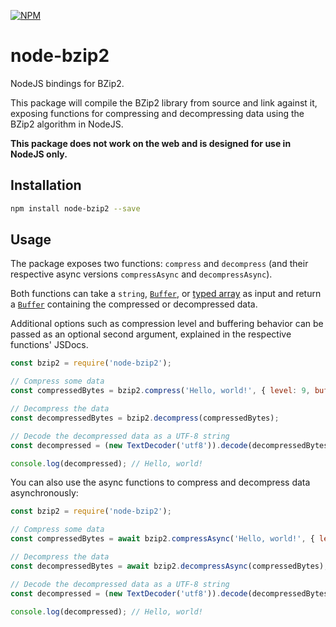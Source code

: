 [![NPM](https://img.shields.io/npm/v/node-bzip2.svg)](https://www.npmjs.com/package/node-bzip2)

# node-bzip2

NodeJS bindings for BZip2.

This package will compile the BZip2 library from source and link against it, exposing functions for compressing and decompressing data using the BZip2 algorithm in NodeJS.

**This package does not work on the web and is designed for use in NodeJS only.**

## Installation

```bash
npm install node-bzip2 --save
```

## Usage

The package exposes two functions: `compress` and `decompress` (and their respective async versions `compressAsync` and `decompressAsync`).

Both functions can take a `string`, [`Buffer`](https://nodejs.org/api/buffer.html), or [typed array](https://developer.mozilla.org/en-US/docs/Web/JavaScript/Typed_arrays) as input and return a [`Buffer`](https://nodejs.org/api/buffer.html) containing the compressed or decompressed data.

Additional options such as compression level and buffering behavior can be passed as an optional second argument, explained in the respective functions' JSDocs.

```javascript
const bzip2 = require('node-bzip2');

// Compress some data
const compressedBytes = bzip2.compress('Hello, world!', { level: 9, buffering: 'auto' });

// Decompress the data
const decompressedBytes = bzip2.decompress(compressedBytes);

// Decode the decompressed data as a UTF-8 string
const decompressed = (new TextDecoder('utf8')).decode(decompressedBytes);

console.log(decompressed); // Hello, world!
```

You can also use the async functions to compress and decompress data asynchronously:

```javascript
const bzip2 = require('node-bzip2');

// Compress some data
const compressedBytes = await bzip2.compressAsync('Hello, world!', { level: 9, buffering: 'auto' });

// Decompress the data
const decompressedBytes = await bzip2.decompressAsync(compressedBytes);

// Decode the decompressed data as a UTF-8 string
const decompressed = (new TextDecoder('utf8')).decode(decompressedBytes);

console.log(decompressed); // Hello, world!
```